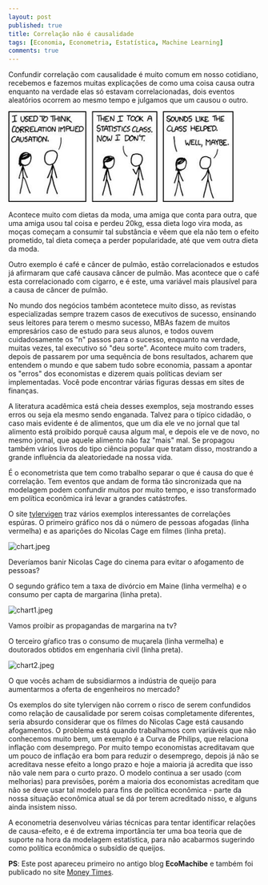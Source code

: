 ```yaml
---
layout: post
published: true
title: Correlação não é causalidade
tags: [Economia, Econometria, Estatística, Machine Learning]
comments: true
---
```

Confundir correlação com causalidade é muito comum  em nosso cotidiano, recebemos e fazemos muitas explicações de como uma coisa causa outra enquanto na verdade elas só estavam correlacionadas, dois eventos  aleatórios ocorrem ao mesmo tempo e julgamos que um causou o outro.

![](/assets/img/cor-vs-cau.jpg) 

Acontece muito com dietas da moda, uma amiga que conta para outra, que uma amiga usou tal coisa e perdeu 20kg, essa dieta logo vira moda, as moças começam a consumir tal substância e vêem que ela não  tem o efeito prometido, tal dieta começa a perder popularidade, até que vem outra dieta da moda.

Outro exemplo é café e câncer de pulmão, estão correlacionados e estudos  já afirmaram que  café causava câncer de pulmão. Mas acontece que  o café  esta correlacionado com cigarro, e é este, uma variável mais plausível para a causa de câncer de pulmão.

No mundo  dos negócios também acontetece muito  disso, as revistas especializadas  sempre trazem casos de executivos de sucesso, ensinando seus leitores para terem o mesmo sucesso, MBAs fazem de muitos empresários caso de estudo para seus alunos, e todos ouvem cuidadosamente os "n" passos para o sucesso, enquanto na verdade, muitas vezes, tal executivo só "deu sorte". Acontece muito com traders, depois de passarem por uma sequência de bons resultados, acharem que entendem o mundo e que sabem tudo sobre economia, passam a apontar os "erros" dos economistas e dizerem quais políticas deviam ser implementadas. Você pode encontrar várias figuras dessas em sites de finanças.

A literatura acadêmica está cheia desses exemplos, seja mostrando esses erros ou seja ela mesmo sendo enganada. Talvez para o típico cidadão, o caso mais evidente é de alimentos, que um dia ele ve no jornal que tal alimento está proibido porquê causa algum mal, e depois ele ve de novo, no mesmo jornal, que aquele alimento não faz  "mais" mal. Se propagou também vários livros do tipo ciência popular que tratam disso, mostrando a grande influência da aleatoriedade na nossa vida.

É o econometrista que tem como trabalho separar o que é causa do que é correlação. Tem eventos que andam de forma tão sincronizada que na modelagem podem confundir muitos por muito tempo, e isso transformado em política econômica irá levar a grandes catástrofes.

O site [tylervigen](http://www.tylervigen.com/spurious-correlations) traz vários exemplos interessantes de correlações espúras.  O primeiro gráfico nos dá o número de pessoas afogadas (linha vermelha) e as aparições do Nicolas Cage em filmes (linha preta).

![chart.jpeg]({{site.baseurl}}/assets/img/chart.jpeg)  

Deveríamos banir Nicolas Cage do cinema para evitar o afogamento de pessoas?

O segundo gráfico tem a taxa de divórcio em Maine (linha vermelha) e o consumo per capta de margarina (linha preta).  

![chart1.jpeg]({{site.baseurl}}/assets/img/chart1.jpeg)  

Vamos proibir as propagandas de margarina na tv?

O terceiro gŕafico tras o consumo de muçarela (linha vermelha) e doutorados obtidos em engenharia civil (linha preta).  

![chart2.jpeg]({{site.baseurl}}/assets/img/chart2.jpeg)  

O que vocês acham de subsidiarmos a indústria de queijo para aumentarmos a oferta de engenheiros no mercado?

Os exemplos do site tylervigen não correm o risco de serem confundidos como relação de causalidade por serem coisas completamente diferentes, seria absurdo considerar que os filmes do Nicolas Cage está causando afogamentos. O problema está quando trabalhamos com variáveis que não conhecemos muito bem, um exemplo é a Curva de Philips, que relaciona inflação com desemprego. Por muito tempo economistas acreditavam que um pouco de inflação era bom para reduzir o desemprego, depois já não se acreditava nesse efeito a longo prazo e hoje a maioria já acredita que isso não vale nem para o curto prazo. O modelo continua a ser usado (com melhorias) para previsões, porém a maioria dos economistas acreditam que não se deve usar tal modelo para  fins de política econômica - parte da nossa situação econômica atual se dá por terem acreditado nisso, e alguns ainda insistem nisso.

A econometria desenvolveu várias técnicas para tentar identificar relações de causa-efeito, e é de extrema importância ter uma boa teoria que de suporte na hora da modelagem estatística, para não acabarmos sugerindo como política econômica o subsídio de queijos.

**PS**: Este post apareceu primeiro no antigo blog **EcoMachibe** e também foi publicado no site [Money Times](https://www.moneytimes.com.br/opiniao-correlacao-nao-e-causalidade).

